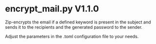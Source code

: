 encrypt_mail.py V1.1.0
======================

Zip-encrypts the email if a defined keyword is present in the subject and sends it to the recipients and the generated password to the sender.

Adjust the parameters in the .toml configuration file to your needs.
